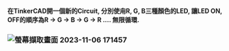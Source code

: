 #### 在TinkerCAD開一個新的Circuit, 分別使甪R, G, B三種顏色的LED, 讓LED ON, OFF的順序為R → G → B → G → R .... 無限循環.

### ![螢幕擷取畫面 2023-11-06 171457](https://github.com/c1345672c/ES2023/assets/144580580/5f77b2ea-9d18-4b22-ad22-6dee2cdffcbb)
